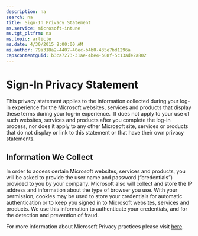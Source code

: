 ```yaml
---
description: na
search: na
title: Sign-In Privacy Statement
ms.service: microsoft-intune
ms.tgt_pltfrm: na
ms.topic: article
ms.date: 4/30/2015 8:00:00 AM
ms.author: 79a318a2-4407-40ec-b4b0-435e7bd1296a
capscontentguid: b3ca7273-31ae-4be4-b08f-5c13ade2a802
---
```

# Sign-In Privacy Statement
This privacy statement applies to the information collected during your log-in experience for the Microsoft websites, services and products that display these terms during your log-in experience.  It does not apply to your use of such websites, services and products after you complete the log-in process, nor does it apply to any other Microsoft site, services or products that do not display or link to this statement or that have their own privacy statements.

## Information We Collect
In order to access certain Microsoft websites, services and products, you will be asked to provide the user name and password (“credentials”) provided to you by your company.  Microsoft also will collect and store the IP address and information about the type of browser you use. With your permission, cookies may be used to store your credentials for automatic authentication or to keep you signed in to Microsoft websites, services and products.  We use this information to authenticate your credentials, and for the detection and prevention of fraud.

For more information about Microsoft Privacy practices please visit [here](http://go.microsoft.com/fwlink/?LinkID=260845).

